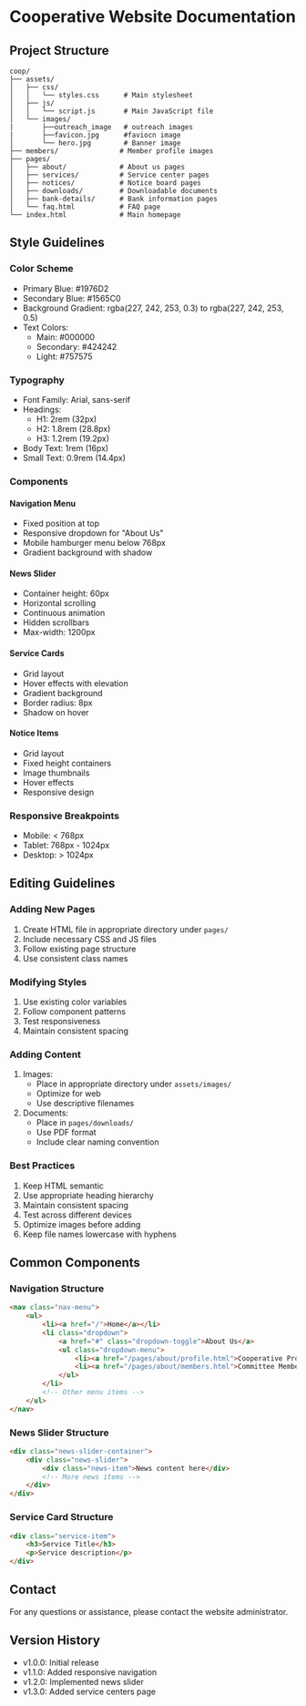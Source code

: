 # Cooperative Website Documentation

## Project Structure
```
coop/
├── assets/
│   ├── css/
│   │   └── styles.css      # Main stylesheet
│   ├── js/
│   │   └── script.js       # Main JavaScript file
│   └── images/
|       ├──outreach_image   # outreach images
|       ├──favicon.jpg      #faviocn image
│       └── hero.jpg        # Banner image
├── members/               # Member profile images
├── pages/
│   ├── about/             # About us pages
│   ├── services/          # Service center pages
│   ├── notices/           # Notice board pages
│   ├── downloads/         # Downloadable documents
│   ├── bank-details/      # Bank information pages
│   └── faq.html           # FAQ page
└── index.html             # Main homepage
```

## Style Guidelines

### Color Scheme
- Primary Blue: #1976D2
- Secondary Blue: #1565C0
- Background Gradient: rgba(227, 242, 253, 0.3) to rgba(227, 242, 253, 0.5)
- Text Colors: 
  - Main: #000000
  - Secondary: #424242
  - Light: #757575

### Typography
- Font Family: Arial, sans-serif
- Headings:
  - H1: 2rem (32px)
  - H2: 1.8rem (28.8px)
  - H3: 1.2rem (19.2px)
- Body Text: 1rem (16px)
- Small Text: 0.9rem (14.4px)

### Components

#### Navigation Menu
- Fixed position at top
- Responsive dropdown for "About Us"
- Mobile hamburger menu below 768px
- Gradient background with shadow

#### News Slider
- Container height: 60px
- Horizontal scrolling
- Continuous animation
- Hidden scrollbars
- Max-width: 1200px

#### Service Cards
- Grid layout
- Hover effects with elevation
- Gradient background
- Border radius: 8px
- Shadow on hover

#### Notice Items
- Grid layout
- Fixed height containers
- Image thumbnails
- Hover effects
- Responsive design

### Responsive Breakpoints
- Mobile: < 768px
- Tablet: 768px - 1024px
- Desktop: > 1024px

## Editing Guidelines

### Adding New Pages
1. Create HTML file in appropriate directory under `pages/`
2. Include necessary CSS and JS files
3. Follow existing page structure
4. Use consistent class names

### Modifying Styles
1. Use existing color variables
2. Follow component patterns
3. Test responsiveness
4. Maintain consistent spacing

### Adding Content
1. Images:
   - Place in appropriate directory under `assets/images/`
   - Optimize for web
   - Use descriptive filenames
2. Documents:
   - Place in `pages/downloads/`
   - Use PDF format
   - Include clear naming convention

### Best Practices
1. Keep HTML semantic
2. Use appropriate heading hierarchy
3. Maintain consistent spacing
4. Test across different devices
5. Optimize images before adding
6. Keep file names lowercase with hyphens

## Common Components

### Navigation Structure
```html
<nav class="nav-menu">
    <ul>
        <li><a href="/">Home</a></li>
        <li class="dropdown">
            <a href="#" class="dropdown-toggle">About Us</a>
            <ul class="dropdown-menu">
                <li><a href="/pages/about/profile.html">Cooperative Profile</a></li>
                <li><a href="/pages/about/members.html">Committee Members</a></li>
            </ul>
        </li>
        <!-- Other menu items -->
    </ul>
</nav>
```

### News Slider Structure
```html
<div class="news-slider-container">
    <div class="news-slider">
        <div class="news-item">News content here</div>
        <!-- More news items -->
    </div>
</div>
```

### Service Card Structure
```html
<div class="service-item">
    <h3>Service Title</h3>
    <p>Service description</p>
</div>
```

## Contact
For any questions or assistance, please contact the website administrator.

## Version History
- v1.0.0: Initial release
- v1.1.0: Added responsive navigation
- v1.2.0: Implemented news slider
- v1.3.0: Added service centers page 

